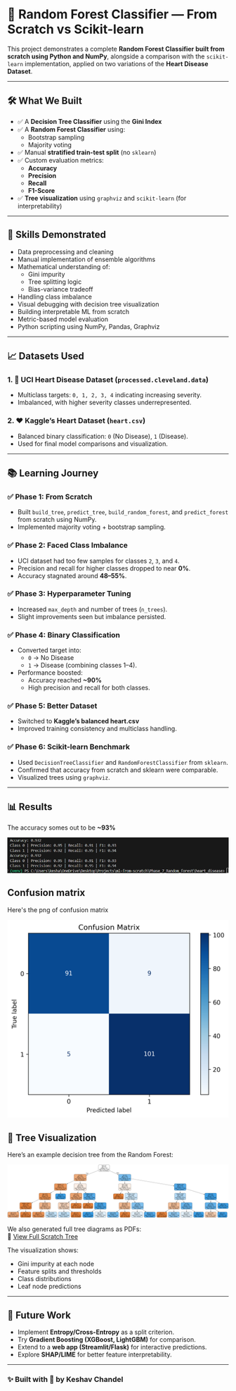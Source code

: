 # 🌳 Random Forest Classifier — From Scratch vs Scikit-learn

This project demonstrates a complete **Random Forest Classifier built from scratch using Python and NumPy**, alongside a comparison with the `scikit-learn` implementation, applied on two variations of the **Heart Disease Dataset**.

---

## 🛠️ What We Built

- ✅ A **Decision Tree Classifier** using the **Gini Index**
- ✅ A **Random Forest Classifier** using:
  - Bootstrap sampling
  - Majority voting
- ✅ Manual **stratified train-test split** (no `sklearn`)
- ✅ Custom evaluation metrics:
  - **Accuracy**
  - **Precision**
  - **Recall**
  - **F1-Score**
- ✅ **Tree visualization** using `graphviz` and `scikit-learn` (for interpretability)

---

## 🧠 Skills Demonstrated

- Data preprocessing and cleaning  
- Manual implementation of ensemble algorithms  
- Mathematical understanding of:  
  - Gini impurity  
  - Tree splitting logic  
  - Bias-variance tradeoff  
- Handling class imbalance  
- Visual debugging with decision tree visualization  
- Building interpretable ML from scratch  
- Metric-based model evaluation  
- Python scripting using NumPy, Pandas, Graphviz  

---

## 📈 Datasets Used

### 1. 🧪 UCI Heart Disease Dataset (`processed.cleveland.data`)
- Multiclass targets: `0, 1, 2, 3, 4` indicating increasing severity.  
- Imbalanced, with higher severity classes underrepresented.  

### 2. ❤️ Kaggle’s Heart Dataset (`heart.csv`)
- Balanced binary classification: `0` (No Disease), `1` (Disease).  
- Used for final model comparisons and visualization.  

---

## 📚 Learning Journey

### ✅ Phase 1: From Scratch
- Built `build_tree`, `predict_tree`, `build_random_forest`, and `predict_forest` from scratch using NumPy.  
- Implemented majority voting + bootstrap sampling.  

### ✅ Phase 2: Faced Class Imbalance
- UCI dataset had too few samples for classes `2`, `3`, and `4`.  
- Precision and recall for higher classes dropped to near **0%**.  
- Accuracy stagnated around **48–55%**.  

### ✅ Phase 3: Hyperparameter Tuning
- Increased `max_depth` and number of trees (`n_trees`).  
- Slight improvements seen but imbalance persisted.  

### ✅ Phase 4: Binary Classification
- Converted target into:  
  - `0` → No Disease  
  - `1` → Disease (combining classes 1–4).  
- Performance boosted:  
  - Accuracy reached **~90%**  
  - High precision and recall for both classes.  

### ✅ Phase 5: Better Dataset
- Switched to **Kaggle’s balanced heart.csv**  
- Improved training consistency and multiclass handling.  

### ✅ Phase 6: Scikit-learn Benchmark
- Used `DecisionTreeClassifier` and `RandomForestClassifier` from `sklearn`.  
- Confirmed that accuracy from scratch and sklearn were comparable.  
- Visualized trees using `graphviz`.  

---

## 📊 Results
The accuracy somes out to be **~93%** 

![Confusion matrix](outputs/accuracy.png)
## Confusion matrix

Here's the png of confusion matrix

![Confusion matrix](outputs/Confusion_matrix.png)
## 🌳 Tree Visualization

Here’s an example decision tree from the Random Forest:

![Decision Tree](outputs/heart_disease_tree_binary.png)

We also generated full tree diagrams as PDFs:  
📄 [View Full Scratch Tree](outputs/heart_disease_tree_binary.pdf)  

The visualization shows:
- Gini impurity at each node  
- Feature splits and thresholds  
- Class distributions  
- Leaf node predictions  

---

## 🚀 Future Work

- Implement **Entropy/Cross-Entropy** as a split criterion.  
- Try **Gradient Boosting (XGBoost, LightGBM)** for comparison.  
- Extend to a **web app (Streamlit/Flask)** for interactive predictions.  
- Explore **SHAP/LIME** for better feature interpretability.  

---

### ✨ Built with 💖 by **Keshav Chandel**
